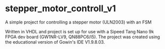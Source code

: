 # stepper_motor_controll_v1
A simple project for controlling a stepper motor (ULN2003) with an FSM

Written in VHDL and project is set up for use with a Sipeed Tang Nano 9k FPGA dev board (GW1NR-LV9, QN88PC6/I5).
The project was created using the educational version of Gowin's IDE V1.9.8.03.
